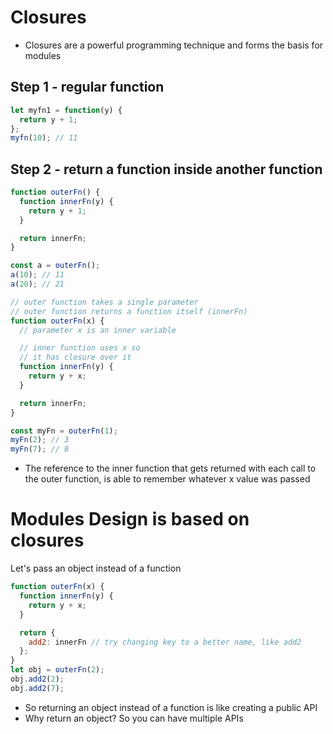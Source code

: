 # Closures

* Closures are a powerful programming technique and forms the basis for modules

## Step 1 - regular function

```js
let myfn1 = function(y) {
  return y + 1;
};
myfn(10); // 11
```

## Step 2 - return a function inside another function

```js
function outerFn() {
  function innerFn(y) {
    return y + 1;
  }

  return innerFn;
}

const a = outerFn();
a(10); // 11
a(20); // 21
```

```js
// outer function takes a single parameter
// outer function returns a function itself (innerFn)
function outerFn(x) {
  // parameter x is an inner variable

  // inner function uses x so
  // it has closure over it
  function innerFn(y) {
    return y + x;
  }

  return innerFn;
}

const myFn = outerFn(1);
myFn(2); // 3
myFn(7); // 8
```

* The reference to the inner function that gets returned with each call
  to the outer function, is able to remember whatever x value was passed

# Modules Design is based on closures

Let's pass an object instead of a function

```js
function outerFn(x) {
  function innerFn(y) {
    return y + x;
  }

  return {
    add2: innerFn // try changing key to a better name, like add2
  };
}
let obj = outerFn(2);
obj.add2(2);
obj.add2(7);
```

* So returning an object instead of a function is like creating a public API
* Why return an object? So you can have multiple APIs
